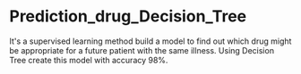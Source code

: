 # Prediction_drug_Decision_Tree
It's a supervised learning method build a model to find out which drug might be appropriate for a future patient with the same illness.
Using Decision Tree create this model with accuracy 98%. 
